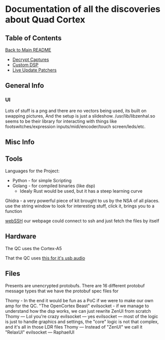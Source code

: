 # Documentation of all the discoveries about Quad Cortex

## Table of Contents

[Back to Main README](../../README.md)

- [Decrypt Captures](Captures.md)
- [Custom DSP](DSP.md)
- [Live Update Patchers](Updates.md)

## General Info

### UI

Lots of stuff is a png and there are no vectors being used, its built on swapping pictures, And the setup is just a slideshow.
/usr/lib/libzenhal.so seems to be their library for interacting with things like footswitches/expression inputs/midi/encoder/touch screen/leds/etc.

## Misc Info

## Tools

Languages for the Project:

- Python - for simple Scripting
- Golang - for compiled binaries (like dsp)
  - Idealy Rust would be used, but it has a steep learning curve

Ghidra - a very powerful piece of kit brought to us by the NSA of all places.
use the string window to look for interesting stuff, click it, brings you to a function

[webSSH](https://github.com/billchurch/webssh2) our webpage could connect to ssh and just fetch the files by itself

## Hardware

The QC uses the Cortex-A5

That the QC uses [this for it's usb audio](https://www.thesycon.de/eng/u-hear-st.shtml)

## Files

Presents are unencrypted protobufs.
There are 16 different protobuf message types that we have the protobuf spec files for

Thomy - In the end it would be fun as a PoC if we were to make our own amp for the QC. "The OpenCortex Beast"
evilsocket - if we manage to understand how the dsp works, we can just rewrite ZenUI from scratch
Thomy — Lol you're crazy
evilsocket — yes
evilsocket — most of the logic is just to handle graphics and settings, the "core" logic is not that complex, and it's all in those LDR files
Thomy — Instead of "ZenUI" we call it "RelaxUI"
evilsocket — RaphaelUI
